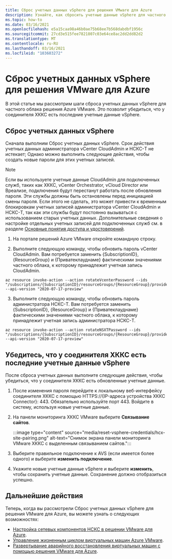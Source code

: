 ```yaml
---
title: Сброс учетных данных vSphere для решения VMware для Azure
description: Узнайте, как сбросить учетные данные vSphere для частного облака решения Azure VMware и убедиться, что у соединителя ХККС есть последние учетные данные vSphere.
ms.topic: how-to
ms.date: 03/16/2021
ms.openlocfilehash: e5a15caa98a46b0ae75b68ee7b568dabdbf1956c
ms.sourcegitcommit: 27cd3e515fee7821807c03e64ce8ac2dd2dd82d2
ms.translationtype: MT
ms.contentlocale: ru-RU
ms.lasthandoff: 03/16/2021
ms.locfileid: "103603272"
---
```

# <a name="reset-vsphere-credentials-for-azure-vmware-solution"></a>Сброс учетных данных vSphere для решения VMware для Azure

В этой статье мы рассмотрим шаги сброса учетных данных vSphere для частного облака решения Azure VMware. Это позволит убедиться, что у соединителя ХККС есть последние учетные данные vSphere.

## <a name="reset-your-vsphere-credentials"></a>Сброс учетных данных vSphere

 Сначала выполним Сброс учетных данных vSphere. Срок действия учетных данных администратора vCenter CloudAdmin и НСКС-T не истекает; Однако можно выполнить следующие действия, чтобы создать новые пароли для этих учетных записей.

> [!NOTE]
> Если вы используете учетные данные CloudAdmin для подключенных служб, таких как ХККС, vCenter Orchestrator, vCloud Director или Вреализе, подключения будут перестанут работать после обновления пароля.  Эти службы должны быть остановлены перед инициацией смены пароля.  Если этого не сделать, это может привести к временным блокировкам учетных записей администратора vCenter CloudAdmin и НСКС-T, так как эти службы будут постоянно вызываться с использованием старых учетных данных.  Дополнительные сведения о настройке отдельных учетных записей для подключенных служб см. в разделе [Основные понятия доступа и удостоверений](https://docs.microsoft.com/azure/azure-vmware/concepts-identity).

1. На портале решений Azure VMware откройте командную строку.

2. Выполните следующую команду, чтобы обновить пароль vCenter CloudAdmin.  Вам потребуется заменить {SubscriptionID}, {ResourceGroup} и {Приватеклауднаме} фактическими значениями частного облака, к которому принадлежит учетная запись CloudAdmin.

```
az resource invoke-action --action rotateVcenterPassword --ids "/subscriptions/{SubscriptionID}/resourceGroups/{ResourceGroup}/providers/Microsoft.AVS/privateClouds/{PrivateCloudName}" --api-version "2020-07-17-preview"
```
          
3. Выполните следующую команду, чтобы обновить пароль администратора НСКС-T. Вам потребуется заменить {SubscriptionID}, {ResourceGroup} и {Приватеклауднаме} фактическими значениями частного облака, к которому принадлежит учетная запись администратора НСКС-T.

```
az resource invoke-action --action rotateNSXTPassword --ids "/subscriptions/{SubscriptionID}/resourceGroups/{ResourceGroup}/providers/Microsoft.AVS/privateClouds/{PrivateCloudName}" --api-version "2020-07-17-preview"
```

## <a name="ensure-the-hcx-connector-has-your-latest-vsphere-credentials"></a>Убедитесь, что у соединителя ХККС есть последние учетные данные vSphere

После сброса учетных данных выполните следующие действия, чтобы убедиться, что у соединителя ХККС есть обновленные учетные данные.

1. После изменения пароля перейдите к локальному веб-интерфейсу соединителя ХККС с помощью HTTPS://{IP-адреса устройства ХККС Connector}: 443. Обязательно используйте порт 443. Войдите в систему, используя новые учетные данные.

2. На панели мониторинга ХККС VMware выберите **Связывание сайтов**.
    
    :::image type="content" source="media/reset-vsphere-credentials/hcx-site-pairing.png" alt-text="Снимок экрана панели мониторинга VMware ХККС с выделенным связыванием сайтов.":::
 
3. Выберите правильное подключение к AVS (если имеется более одного) и выберите **изменить подключение**.
 
4. Укажите новые учетные данные vSphere и выберите **изменить**, чтобы сохранить учетные данные. Сохранение должно отобразиться успешно.

## <a name="next-steps"></a>Дальнейшие действия

Теперь, когда вы рассмотрели Сброс учетных данных vSphere для решения VMware для Azure, вы можете узнать о следующих возможностях:

- [Настройка сетевых компонентов НСКС в решении VMware для Azure](configure-nsx-network-components-azure-portal.md).
- [Управление жизненным циклом виртуальных машин Azure VMware](lifecycle-management-of-azure-vmware-solution-vms.md).
- [Развертывание аварийного восстановления виртуальных машин с помощью решения VMware для Azure](disaster-recovery-for-virtual-machines.md).
